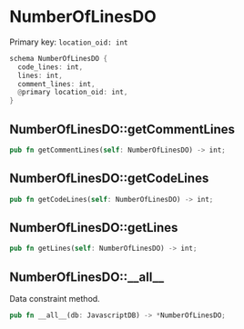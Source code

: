 # NumberOfLinesDO

Primary key: `location_oid: int`

```rust
schema NumberOfLinesDO {
  code_lines: int,
  lines: int,
  comment_lines: int,
  @primary location_oid: int,
}
```
## NumberOfLinesDO::getCommentLines

```rust
pub fn getCommentLines(self: NumberOfLinesDO) -> int;
```
## NumberOfLinesDO::getCodeLines

```rust
pub fn getCodeLines(self: NumberOfLinesDO) -> int;
```
## NumberOfLinesDO::getLines

```rust
pub fn getLines(self: NumberOfLinesDO) -> int;
```
## NumberOfLinesDO::\_\_all\_\_

Data constraint method.

```rust
pub fn __all__(db: JavascriptDB) -> *NumberOfLinesDO;
```

